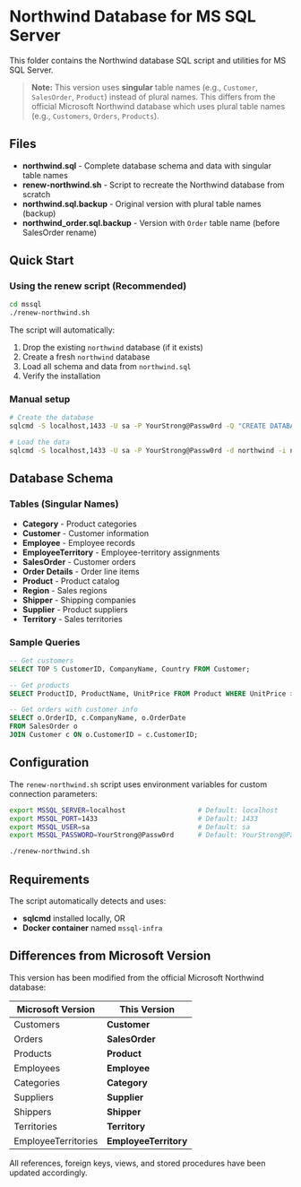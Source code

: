 # Northwind Database for MS SQL Server

This folder contains the Northwind database SQL script and utilities for MS SQL Server.

> **Note:** This version uses **singular** table names (e.g., `Customer`, `SalesOrder`, `Product`) instead of plural names. This differs from the official Microsoft Northwind database which uses plural table names (e.g., `Customers`, `Orders`, `Products`).

## Files

- **northwind.sql** - Complete database schema and data with singular table names
- **renew-northwind.sh** - Script to recreate the Northwind database from scratch
- **northwind.sql.backup** - Original version with plural table names (backup)
- **northwind_order.sql.backup** - Version with `Order` table name (before SalesOrder rename)

## Quick Start

### Using the renew script (Recommended)

```bash
cd mssql
./renew-northwind.sh
```

The script will automatically:
1. Drop the existing `northwind` database (if it exists)
2. Create a fresh `northwind` database
3. Load all schema and data from `northwind.sql`
4. Verify the installation

### Manual setup

```bash
# Create the database
sqlcmd -S localhost,1433 -U sa -P YourStrong@Passw0rd -Q "CREATE DATABASE northwind;"

# Load the data
sqlcmd -S localhost,1433 -U sa -P YourStrong@Passw0rd -d northwind -i northwind.sql
```

## Database Schema

### Tables (Singular Names)
- **Category** - Product categories
- **Customer** - Customer information
- **Employee** - Employee records
- **EmployeeTerritory** - Employee-territory assignments
- **SalesOrder** - Customer orders
- **Order Details** - Order line items
- **Product** - Product catalog
- **Region** - Sales regions
- **Shipper** - Shipping companies
- **Supplier** - Product suppliers
- **Territory** - Sales territories

### Sample Queries

```sql
-- Get customers
SELECT TOP 5 CustomerID, CompanyName, Country FROM Customer;

-- Get products
SELECT ProductID, ProductName, UnitPrice FROM Product WHERE UnitPrice > 20;

-- Get orders with customer info
SELECT o.OrderID, c.CompanyName, o.OrderDate 
FROM SalesOrder o 
JOIN Customer c ON o.CustomerID = c.CustomerID;
```

## Configuration

The `renew-northwind.sh` script uses environment variables for custom connection parameters:

```bash
export MSSQL_SERVER=localhost                  # Default: localhost
export MSSQL_PORT=1433                         # Default: 1433
export MSSQL_USER=sa                           # Default: sa
export MSSQL_PASSWORD=YourStrong@Passw0rd      # Default: YourStrong@Passw0rd

./renew-northwind.sh
```

## Requirements

The script automatically detects and uses:
- **sqlcmd** installed locally, OR
- **Docker container** named `mssql-infra`

## Differences from Microsoft Version

This version has been modified from the official Microsoft Northwind database:

| Microsoft Version | This Version |
|-------------------|--------------|
| Customers | **Customer** |
| Orders | **SalesOrder** |
| Products | **Product** |
| Employees | **Employee** |
| Categories | **Category** |
| Suppliers | **Supplier** |
| Shippers | **Shipper** |
| Territories | **Territory** |
| EmployeeTerritories | **EmployeeTerritory** |

All references, foreign keys, views, and stored procedures have been updated accordingly.
